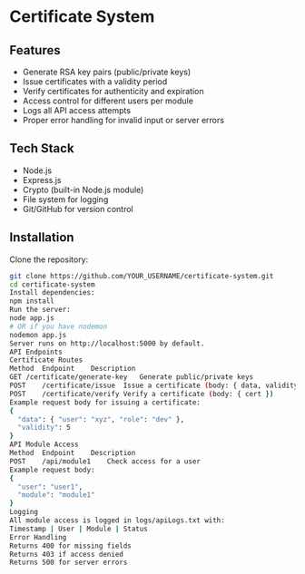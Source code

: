 # Certificate System

## Features
- Generate RSA key pairs (public/private keys)
- Issue certificates with a validity period
- Verify certificates for authenticity and expiration
- Access control for different users per module
- Logs all API access attempts
- Proper error handling for invalid input or server errors

## Tech Stack
- Node.js
- Express.js
- Crypto (built-in Node.js module)
- File system for logging
- Git/GitHub for version control

## Installation

Clone the repository:

```bash
git clone https://github.com/YOUR_USERNAME/certificate-system.git
cd certificate-system
Install dependencies:
npm install
Run the server:
node app.js
# OR if you have nodemon
nodemon app.js
Server runs on http://localhost:5000 by default.
API Endpoints
Certificate Routes
Method	Endpoint	Description
GET	/certificate/generate-key	Generate public/private keys
POST	/certificate/issue	Issue a certificate (body: { data, validity })
POST	/certificate/verify	Verify a certificate (body: { cert })
Example request body for issuing a certificate:
{
  "data": { "user": "xyz", "role": "dev" },
  "validity": 5
}
API Module Access
Method	Endpoint	Description
POST	/api/module1	Check access for a user
Example request body:
{
  "user": "user1",
  "module": "module1"
}
Logging
All module access is logged in logs/apiLogs.txt with:
Timestamp | User | Module | Status
Error Handling
Returns 400 for missing fields
Returns 403 if access denied
Returns 500 for server errors
